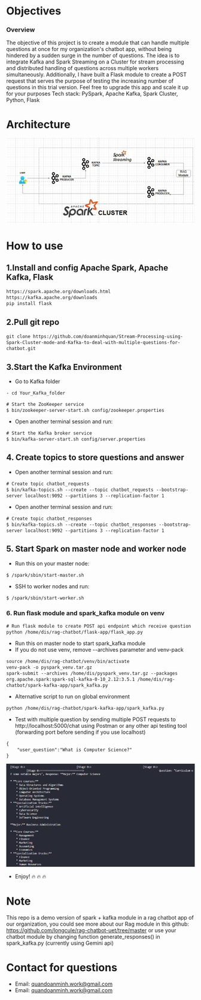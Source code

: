 # Objectives
### Overview
The objective of this project is to create a module that can handle multiple questions at once for my organization's chatbot app, without being hindered by a sudden surge in the number of questions. The idea is to integrate Kafka and Spark Streaming on a Cluster for stream processing and distributed handling of questions across multiple workers simultaneously. Additionally, I have built a Flask module to create a POST request that serves the purpose of testing the increasing number of questions in this trial version. Feel free to upgrade this app and scale it up for your purposes
Tech stack: PySpark, Apache Kafka, Spark Cluster, Python, Flask

# Architecture
![alt text](https://github.com/doanminhquan/Stream-Processing-using-Spark-Cluster-mode-and-Kafka-to-deal-with-multiple-questions-for-chatbot/blob/93bc465b1c3f71ebf8f77f3115b098cccbce3e8f/architecture.png)
# How to use

## 1.Install and config Apache Spark, Apache Kafka, Flask
```
https://spark.apache.org/downloads.html
https://kafka.apache.org/downloads
pip install flask
```
## 2.Pull git repo
```
git clone https://github.com/doanminhquan/Stream-Processing-using-Spark-Cluster-mode-and-Kafka-to-deal-with-multiple-questions-for-chatbot.git
```
## 3.Start the Kafka Environment
- Go to Kafka folder
```
- cd Your_Kafka_folder
```

```
# Start the ZooKeeper service
$ bin/zookeeper-server-start.sh config/zookeeper.properties
```
- Open another terminal session and run:
```
# Start the Kafka broker service
$ bin/kafka-server-start.sh config/server.properties
```
## 4. Create topics to store questions and answer
- Open another terminal session and run:
```
# Create topic chatbot_requests
$ bin/kafka-topics.sh --create --topic chatbot_requests --bootstrap-server localhost:9092 --partitions 3 --replication-factor 1
```
- Open another terminal session and run:
```
# Create topic chatbot_responses
$ bin/kafka-topics.sh --create --topic chatbot_responses --bootstrap-server localhost:9092 --partitions 3 --replication-factor 1
```

## 5. Start Spark on master node and worker node
- Run this on your master node:
```
$ /spark/sbin/start-master.sh
```
- SSH to worker nodes and run:
```
$ /spark/sbin/start-worker.sh
```
### 6. Run flask module and spark_kafka module on venv
```
# Run flask module to create POST api endpoint which receive question
python /home/dis/rag-chatbot/flask-app/flask_app.py
```
- Run this on master node to start spark_kafka module
- If you do not use venv, remove --archives parameter and venv-pack
```
source /home/dis/rag-chatbot/venv/bin/activate
venv-pack -o pyspark_venv.tar.gz
spark-submit --archives /home/dis/pyspark_venv.tar.gz --packages org.apache.spark:spark-sql-kafka-0-10_2.12:3.5.1 /home/dis/rag-chatbot/spark-kafka-app/spark_kafka.py
```
- Alternative script to run on global environment
```
python /home/dis/rag-chatbot/spark-kafka-app/spark_kafka.py
```

- Test with multiple question by sending multiple POST requests to http://localhost:5000/chat using Postman or any other api testing tool (forwarding port before sending if you use localhost)
```
{
    "user_question":"What is Computer Science?"
}
```
![alt text](https://github.com/doanminhquan/Stream-Processing-using-Spark-Cluster-mode-and-Kafka-to-deal-with-multiple-questions-for-chatbot/blob/93bc465b1c3f71ebf8f77f3115b098cccbce3e8f/answer.png)

- Enjoy! 🔥 🔥 🔥 
# Note
This repo is a demo version of spark + kafka module in a rag chatbot app of our organization, you could see more about our Rag module in this github: https://github.com/longcule/rag-chatbot-uet/tree/master or use your chatbot module by changing function generate_responses() in spark_kafka.py (currently using Gemini api)
# Contact for questions
- Email: quandoanminh.work@gmail.com
- Email: quandoanminh.work@gmail.com 
